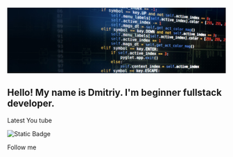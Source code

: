 ![Header](https://github.com/AwesomeXjs/awesomexjs/blob/main/assets/412.jpg)


## Hello! My name is Dmitriy. I'm beginner fullstack developer.


Latest You tube


![Static Badge](https://img.shields.io/badge/Python?style=flat-square&logo=python)




Follow me